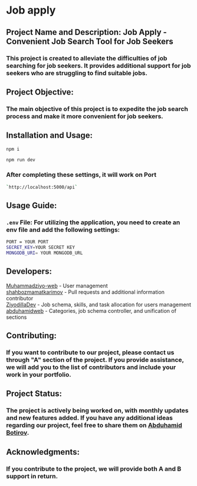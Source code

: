 # Job apply
## Project Name and Description: Job Apply - Convenient Job Search Tool for Job Seekers
### This project is created to alleviate the difficulties of job searching for job seekers. It provides additional support for job seekers who are struggling to find suitable jobs.
## Project Objective:
### The main objective of this project is to expedite the job search process and make it more convenient for job seekers.
## Installation and Usage: 
```sh
npm i
```
```sh
npm run dev
```
### After completing these settings, it will work on Port 
```sh
`http://localhost:5000/api`
```
## Usage Guide: 
### `.env`  File: For utilizing the application, you need to create an env file and add the following settings:
```sh
PORT = YOUR PORT
SECRET_KEY=YOUR SECRET KEY
MONGODB_URI= YOUR MONGODB_URL
```
## Developers:
<a href="https://github.com/Muhammadziyo-web">Muhammadziyo-web</a>  - User management <br/> 
<a href="https://github.com/ZiyodillaDev">shahbozmamatkarimov</a>  - Pull requests and additional information contributor <br/>
<a href="https://github.com/ZiyodillaDev">ZiyodillaDev</a>  - Job schema, skills, and task allocation for users management <br/>
<a href="https://github.com/abduhamidweb">abduhamidweb</a> - Categories, job schema controller, and unification of sections <br/>
## Contributing:
### If you want to contribute to our project, please contact us through "A" section of the project. If you provide assistance, we will add you to the list of contributors and include your work in your portfolio.
## Project Status:
### The project is actively being worked on, with monthly updates and new features added. If you have any additional ideas regarding our project, feel free to share them on <a href="t.me/AbduhamidBotirov">Abduhamid Botirov</a>.
## Acknowledgments:
### If you contribute to the project, we will provide both A and B support in return.
